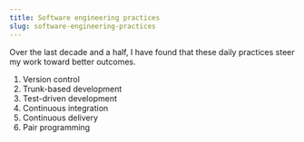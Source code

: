 ```yaml
---
title: Software engineering practices
slug: software-engineering-practices
---
```

Over the last decade and a half, I have found that these daily practices steer my work toward better outcomes.

1. Version control
1. Trunk-based development
1. Test-driven development
1. Continuous integration
1. Continuous delivery
1. Pair programming
